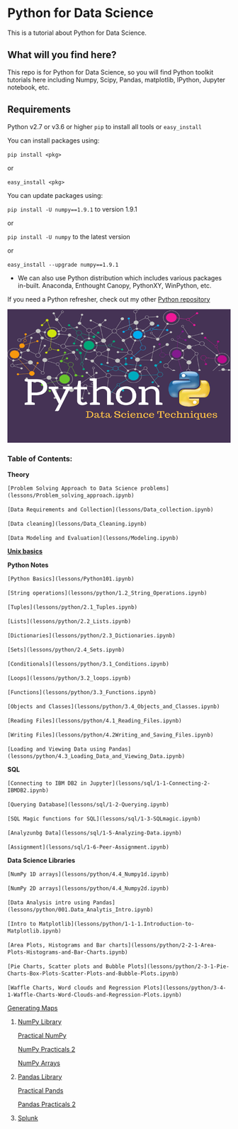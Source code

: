 # Python for Data Science

This is a tutorial about Python for Data Science.

## What will you find here?

This repo is for Python for Data Science, so you will find Python toolkit tutorials here including Numpy, Scipy, Pandas, matplotlib, IPython, Jupyter notebook, etc.

## Requirements

Python v2.7 or v3.6 or higher
`pip` to install all tools or `easy_install`

You can install packages using:

`pip install <pkg>`

or

`easy_install <pkg>`

You can update packages using:

`pip install -U numpy==1.9.1` to version 1.9.1

or

`pip install -U numpy` to the latest version

or

`easy_install --upgrade numpy==1.9.1`

- We can also use Python distribution which includes various packages in-built. Anaconda, Enthought Canopy, PythonXY, WinPython, etc.

If you need a Python refresher, check out my other [Python repository](https://github.com/piyushpatel2005/Python)

![Python for Data science](images/data-science.png)

### Table of Contents:

**Theory**

	[Problem Solving Approach to Data Science problems](lessons/Problem_solving_approach.ipynb)

	[Data Requirements and Collection](lessons/Data_collection.ipynb)

	[Data cleaning](lessons/Data_Cleaning.ipynb)

	[Data Modeling and Evaluation](lessons/Modeling.ipynb)


**[Unix basics](lessons/UNIX.html)**

**Python Notes**

	[Python Basics](lessons/Python101.ipynb)

	[String operations](lessons/python/1.2_String_Operations.ipynb)

	[Tuples](lessons/python/2.1_Tuples.ipynb)

	[Lists](lessons/python/2.2_Lists.ipynb)

	[Dictionaries](lessons/python/2.3_Dictionaries.ipynb)

	[Sets](lessons/python/2.4_Sets.ipynb)

	[Conditionals](lessons/python/3.1_Conditions.ipynb)

	[Loops](lessons/python/3.2_loops.ipynb)

	[Functions](lessons/python/3.3_Functions.ipynb)

	[Objects and Classes](lessons/python/3.4_Objects_and_Classes.ipynb)

	[Reading Files](lessons/python/4.1_Reading_Files.ipynb)

	[Writing Files](lessons/python/4.2Writing_and_Saving_Files.ipynb)

	[Loading and Viewing Data using Pandas](lessons/python/4.3_Loading_Data_and_Viewing_Data.ipynb)

**SQL**

	[Connecting to IBM DB2 in Jupyter](lessons/sql/1-1-Connecting-2-IBMDB2.ipynb)

	[Querying Database](lessons/sql/1-2-Querying.ipynb)

	[SQL Magic functions for SQL](lessons/sql/1-3-SQLmagic.ipynb)

	[Analyzunbg Data](lessons/sql/1-5-Analyzing-Data.ipynb)

	[Assignment](lessons/sql/1-6-Peer-Assignment.ipynb)

**Data Science Libraries**

	[NumPy 1D arrays](lessons/python/4.4_Numpy1d.ipynb)

	[NumPy 2D arrays](lessons/python/4.4_Numpy2d.ipynb)

	[Data Analysis intro using Pandas](lessons/python/001.Data_Analytis_Intro.ipynb)

	[Intro to Matplotlib](lessons/python/1-1-1.Introduction-to-Matplotlib.ipynb)

	[Area Plots, Histograms and Bar charts](lessons/python/2-2-1-Area-Plots-Histograms-and-Bar-Charts.ipynb)

	[Pie Charts, Scatter plots and Bubble Plots](lessons/python/2-3-1-Pie-Charts-Box-Plots-Scatter-Plots-and-Bubble-Plots.ipynb)

	[Waffle Charts, Word clouds and Regression Plots](lessons/python/3-4-1-Waffle-Charts-Word-Clouds-and-Regression-Plots.ipynb)


[Generating Maps](lessons/python/3-5-1-Generating-Maps.ipynb)

1. [NumPy Library](lessons/numpy.md)

	[Practical NumPy](lessons/numpy.ipynb)

	[NumPy Practicals 2](lessons/numpy2.ipynb)

	[NumPy Arrays](lessons/03_Numpy_Notebook.ipynb)

2. [Pandas Library](lessons/pandas.md)

	[Practical Pands](lessons/pandas.ipynb)

	[Pandas Practicals 2](lessons/pandas2.ipynb)

3. [Splunk](lessons/splunk.md)
